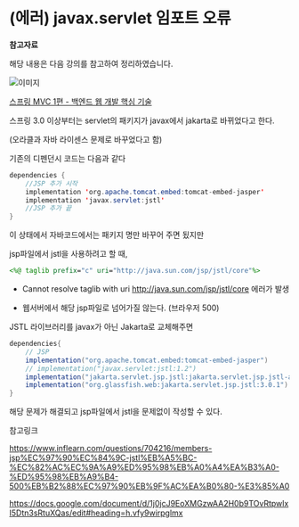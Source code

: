 # (에러) javax.servlet 임포트 오류

**참고자료**

해당 내용은 다음 강의를 참고하여 정리하였습니다.

![이미지](https://cdn.inflearn.com/public/courses/326674/cover/4657d793-56a4-42f3-9d44-dc88d125a49e)

[스프링 MVC 1편 - 백엔드 웹 개발 핵심 기술](https://www.inflearn.com/course/%EC%8A%A4%ED%94%84%EB%A7%81-mvc-1/dashboard)





스프링 3.0 이상부터는 servlet의 패키지가 javax에서 jakarta로 바뀌었다고 한다.

(오라클과 자바 라이센스 문제로 바꾸었다고 함)



기존의 디펜던시 코드는 다음과 같다

```java
dependencies {
	//JSP 추가 시작	
	implementation 'org.apache.tomcat.embed:tomcat-embed-jasper'
	implementation 'javax.servlet:jstl'
	//JSP 추가 끝
}
```

이 상태에서 자바코드에서는 패키지 명만 바꾸어 주면 됬지만

jsp파일에서 jstl을 사용하려고 할 때,

```jsp
<%@ taglib prefix="c" uri="http://java.sun.com/jsp/jstl/core"%>
```

- Cannot resolve taglib with uri http://java.sun.com/jsp/jstl/core 에러가 발생

- 웹서버에서 해당 jsp파일로 넘어가질 않는다. (브라우저 500)



JSTL 라이브러리를 javax가 아닌 Jakarta로 교체해주면

```java
dependencies{
	// JSP
	implementation("org.apache.tomcat.embed:tomcat-embed-jasper")
	// implementation("javax.servlet:jstl:1.2")
	implementation("jakarta.servlet.jsp.jstl:jakarta.servlet.jsp.jstl-api:3.0.0")
	implementation("org.glassfish.web:jakarta.servlet.jsp.jstl:3.0.1")   
}
```

해당 문제가 해결되고 jsp파일에서 jstl을 문제없이 작성할 수 있다.





참고링크

https://www.inflearn.com/questions/704216/members-jsp%EC%97%90%EC%84%9C-jstl%EB%A5%BC-%EC%82%AC%EC%9A%A9%ED%95%98%EB%A0%A4%EA%B3%A0-%ED%95%98%EB%A9%B4-500%EB%B2%88%EC%97%90%EB%9F%AC%EA%B0%80-%E3%85%A0

https://docs.google.com/document/d/1j0jcJ9EoXMGzwAA2H0b9TOvRtpwlxI5Dtn3sRtuXQas/edit#heading=h.vfy9wirpglmx